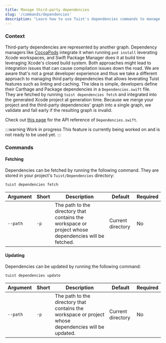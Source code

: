 ```yaml
---
title: Manage third-party dependencies
slug: '/commands/dependencies'
description: "Learn how to use Tuist's dependencies commands to manage third-party dependencies."
---
```


### Context

Third-party dependencies are represented by another graph. Dependency managers like [CocoaPods](https://cocoapods.org) integrate it when running `pod install` leverating Xcode workspaces, and Swift Package Manager does it at build time leveraging Xcode's closed build system. Both approaches might lead to integration issues that can cause compilation issues down the road. We are aware that's not a great developer experience and thus we take a different approach to managing third party dependencies that allows leverating Tuist features such as linting and caching. The idea is simple, developers define their Carthage and Package dependencies in a `Dependencies.swift` file. They are fetched by running `tuist dependencies fetch` and integrated into the generated Xcode project at generation time. Because we merge your project and the third-party dependencies' graph into a single graph, we validate and fail early if the resulting graph is invalid.

Check out [this page](/guides/third-party-dependencies/) for the API reference of `Dependencies.swift`.

:::warning Work in progress
This feature is currently being worked on and is not ready to be used yet.
:::

### Commands

#### Fetching

Dependencies can be fetched by running the following command. They are stored in your project's `Tuist/Dependencies` directory:

```bash
tuist dependencies fetch
```

| Argument | Short | Description                                                                                          | Default           | Required |
| -------- | ----- | ---------------------------------------------------------------------------------------------------- | ----------------- | -------- |
| `--path` | `-p`  | The path to the directory that contains the workspace or project whose dependencies will be fetched. | Current directory | No       |

#### Updating

Dependencies can be updated by running the following command:

```bash
tuist dependencies update
```

| Argument | Short | Description                                                                                          | Default           | Required |
| -------- | ----- | ---------------------------------------------------------------------------------------------------- | ----------------- | -------- |
| `--path` | `-p`  | The path to the directory that contains the workspace or project whose dependencies will be updated. | Current directory | No       |
